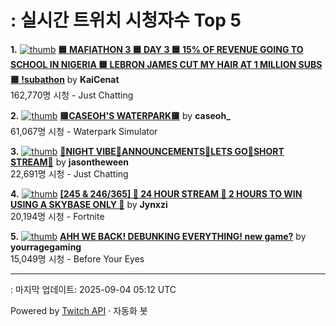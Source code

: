 # : 실시간 트위치 시청자수 Top 5

**1.** [![thumb](https://static-cdn.jtvnw.net/previews-ttv/live_user_kaicenat-320x180.jpg)](https://twitch.tv/KaiCenat)
**[🟦 MAFIATHON 3 🟦 DAY 3 🟦 15% OF REVENUE GOING TO SCHOOL IN NIGERIA 🟦 LEBRON JAMES CUT MY HAIR AT 1 MILLION SUBS 🟦 !subathon](https://twitch.tv/KaiCenat)** by **KaiCenat**<br>162,770명 시청  - Just Chatting

**2.** [![thumb](https://static-cdn.jtvnw.net/previews-ttv/live_user_caseoh_-320x180.jpg)](https://twitch.tv/caseoh_)
**[🟨CASEOH'S WATERPARK🟨](https://twitch.tv/caseoh_)** by **caseoh_**<br>61,067명 시청  - Waterpark Simulator

**3.** [![thumb](https://static-cdn.jtvnw.net/previews-ttv/live_user_jasontheween-320x180.jpg)](https://twitch.tv/jasontheween)
**[🔴NIGHT VIBE🔴ANNOUNCEMENTS🔴LETS GO🔴SHORT STREAM🔴](https://twitch.tv/jasontheween)** by **jasontheween**<br>22,691명 시청  - Just Chatting

**4.** [![thumb](https://static-cdn.jtvnw.net/previews-ttv/live_user_jynxzi-320x180.jpg)](https://twitch.tv/Jynxzi)
**[[245 & 246/365] 🚨 24 HOUR STREAM 🚨 2 HOURS TO WIN USING A SKYBASE ONLY 🚨](https://twitch.tv/Jynxzi)** by **Jynxzi**<br>20,194명 시청  - Fortnite

**5.** [![thumb](https://static-cdn.jtvnw.net/previews-ttv/live_user_yourragegaming-320x180.jpg)](https://twitch.tv/yourragegaming)
**[AHH WE BACK! DEBUNKING EVERYTHING! new game?](https://twitch.tv/yourragegaming)** by **yourragegaming**<br>15,049명 시청  - Before Your Eyes


---
: 마지막 업데이트: 2025-09-04 05:12 UTC

Powered by [Twitch API](https://dev.twitch.tv/docs/api/reference) · 자동화 봇